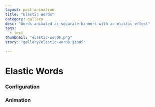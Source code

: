 ```yaml
---
layout: post-animation
title: "Elastic Words"
category: gallery
desc: "Words animated as separate banners with an elastic effect"
tags: 
  - text
thumbnail: "elastic-words.png"
story: "gallery/elastic-words.json5"

---
```

# Elastic Words


### Configuration


### Animation


